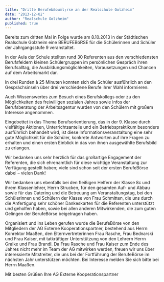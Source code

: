 ```yaml
---
title: "Dritte Berufeb&ouml;rse an der Realschule Golzheim"
date: "2013-12-02"
author: "Realschule Golzheim"
published: true
---
```


Bereits zum dritten Mal in Folge wurde am 8.10.2013 in der St&auml;dtischen Realschule Golzheim eine BERUFEB&ouml;RSE f&uuml;r die Sch&uuml;lerinnen und Sch&uuml;ler der Jahrgangsstufe 9 veranstaltet. 

In der Aula der Schule stellten rund 30 Referenten aus den verschiedensten Berufsfeldern kleinen Sch&uuml;lergruppen im pers&ouml;nlichen Gespr&auml;ch ihren Berufsalltag, die Ausbildungsm&ouml;glichkeiten, Vorausetzungen und Chancen auf dem Arbeitsmarkt dar. 

In drei Runden à 25 Minuten konnten sich die Sch&uuml;ler ausf&uuml;hrlich an den Gespr&auml;chsinseln &uuml;ber drei verschiedene Berufe ihrer Wahl informieren. 

Auch Wissenswertes zum Besuch eines Berufskollegs oder zu den M&ouml;glichkeiten des freiwilligen sozialen Jahres sowie Infos der Berufsberatung der Arbeitsagentur wurden von den Sch&uuml;lern mit gro&szlig;em Interesse angenommen. 

Eingebettet in das Thema Berufsorientierung, das in der 9. Klasse durch vielf&auml;ltige Aktionen, Unterrichtsanteile und ein Betriebspraktikum besonders ausf&uuml;hrlich behandelt wird, ist diese Informationsveranstaltung eine sehr gute M&ouml;glichkeit f&uuml;r die Sch&uuml;ler, konkrete Antworten auf ihre Fragen zu erhalten und einen ersten Einblick in das von ihnen ausgew&auml;hlte Berufsbild zu erlangen. 

Wir bedanken uns sehr herzlich f&uuml;r das gro&szlig;artige Engagement der Referenten, die sich ehrenamtlich f&uuml;r diese wichtige Veranstaltung zur Verf&uuml;gung gestellt haben; viele sind schon seit der ersten BerufeB&ouml;rse dabei – vielen Dank!

Wir bedanken uns ebenfalls bei den flei&szlig;igen Helfern der Klasse 8c und ihrem Klassenlehrer, Herrn Strucken, f&uuml;r den gesamten Auf- und Abbau sowie f&uuml;r das Catering und die Betreuung am Veranstaltungstag, bei den Sch&uuml;lerinnen und Sch&uuml;lern der Klasse von Frau Schmitten, die uns durch die Anfertigung sehr sch&ouml;ner Dankeskarten f&uuml;r die Referenten unterst&uuml;tzt und geholfen haben, sowie bei allen anderen Mitwirkenden, die zum guten Gelingen der BerufeB&ouml;rse beigetragen haben.

Organisiert und ins Leben gerufen wurde die BerufeB&ouml;rse von den Mitgliedern der AG Externe Kooperationspartner, bestehend aus Herrn Konrektor Maa&szlig;en, den Elternvertreterinnen Frau Rasche, Frau Bednarski und Frau Kaiser, mit tatkr&auml;ftiger Unterst&uuml;tzung von den Lehrern Herrn Gralke und Frau Brandl.
Da Frau Rasche und Frau Kaiser zum Ende des Jahres nicht mehr im Team der AG mitwirken werden, freuen wir uns &uuml;ber interessierte Mitstreiter, die uns bei der Fortf&uuml;hrung der BerufeB&ouml;rse im n&auml;chsten Jahr unterst&uuml;tzen m&ouml;chten. Bei Interesse melden Sie sich bitte bei Herrn Maa&szlig;en.

Mit besten Gr&uuml;&szlig;en
Ihre AG Externe Kooperationspartner 

<!--
<div class="container">
	<div class="row">
	  <div class="col-md-8"></div>
	  <div class="col-md-4"><img src="/pics/24015.jpg"></img></div>
	</div>
</div>
-->